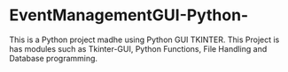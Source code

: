 # EventManagementGUI-Python-
This is a Python project madhe using Python GUI TKINTER. 
This Project is has modules such as Tkinter-GUI, Python Functions, File Handling and Database programming.

